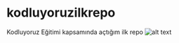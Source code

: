 # kodluyoruzilkrepo
Kodluyoruz Eğitimi kapsamında açtığım ilk repo
![alt text](https://i.hizliresim.com/lz4eluk.png)
